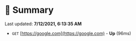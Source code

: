 # 📖 Summary
Last updated: **7/12/2021, 6:13:35 AM**

- `GET` [https://google.com](https://google.com) - **Up** (96ms)
